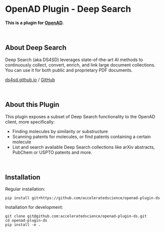 # OpenAD Plugin - Deep Search

__This is a plugin for [OpenAD](https://github.com/acceleratedscience/open-ad-toolkit).__

<br>

## About Deep Search

Deep Search (aka DS4SD) leverages state-of-the-art AI methods to continuously collect, convert, enrich, and link large document collections. You can use it for both public and proprietary PDF documents.

[ds4sd.github.io](https://ds4sd.github.io/) / [GitHub](https://github.com/DS4SD)

<br>

## About this Plugin

This plugin exposes a subset of Deep Search functionality to the OpenAD client, more specifically:
- Finding molecules by similarity or substructure
- Scanning patents for molecules, or find patents containing a certain molecule
- List and search available Deep Search collections like arXiv abstracts, PubChem or USPTO patents and more.

<br>

## Installation

Regular installation:

    pip install git+https://github.com/acceleratedscience/openad-plugin-ds

Installation for development:

    git clone git@github.com:acceleratedscience/openad-plugin-ds.git
    cd openad-plugin-ds
    pip install -e .